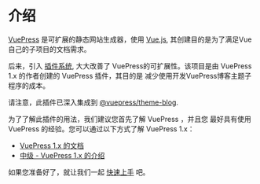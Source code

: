 # 介绍

[VuePress](https://v1.vuepress.vuejs.org/zh/) 是可扩展的静态网站生成器，使用
[Vue.js](https://github.com/vuejs/zh/), 其创建目的是为了满足Vue自己的子项目的文档需求。

后来，引入 [插件系统](https://v1.vuepress.vuejs.org/zh/plugin/), 大大改善了
VuePress的可扩展性。该项目是由 VuePress 1.x 的作者创建的 VuePress 插件，其目的是
减少使用开发VuePress博客主题子程序的成本。

请注意，此插件已深入集成到 [@vuepress/theme-blog](https://github.com/ulivz/vuepress-theme-blog).

为了了解此插件的用法，我们建议您首先了解 VuePress ，并且您
最好具有使用 VuePress 的经验。您可以通过以下方式了解 VuePress 1.x：

- [VuePress 1.x 的文档](https://v1.vuepress.vuejs.org/zh/)
- [中级 - VuePress 1.x 的介绍](https://medium.com/@_ulivz/intro-to-vuepress-1-x-7e2b7885f95f)

如果您准备好了，就让我们一起 [快速上手](./getting-started.md) 吧。
